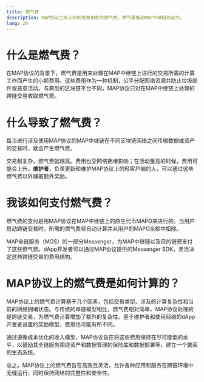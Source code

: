 ```yaml
---
title: 燃气费
description: MAP协议主网上的网络费用称为燃气费。燃气是推动MAP中继链的动力。
lang: zh
---
```


# 什么是燃气费？

在MAP协议的背景下，燃气费是用来处理在MAP中继链上进行的交易所需的计算工作而产生的小额费用。这些费用作为一种机制，公平分配网络资源并防止垃圾邮件或恶意活动。与典型的区块链平台不同，MAP协议只对在MAP中继链上处理的跨链交易收取燃气费。

# 什么导致了燃气费？

每当进行涉及使用MAP协议的MAP中继链在不同区块链网络之间传输数据或资产的交易时，就会产生燃气费。

交易越复杂，燃气费就越高。费用也受网络拥堵影响；在活动量高的时候，费用可能会上升。**维护者**，负责更新和维护MAP协议上的轻客户端的人，可以通过这些燃气费以外赚取额外奖励。

# 我该如何支付燃气费？

燃气费的支付是用MAP协议在MAP中继链上的原生代币MAPO来进行的。当用户启动跨链交易时，所需的燃气费将自动计算并从用户的MAPO余额中扣除。

MAP全链服务（MOS）的一部分Messenger，为MAP中继链以及目的链预支付了这些燃气费。dApp开发者可以通过MAP协议提供的Messenger SDK，灵活决定这些跨链交易的费用结构。

# MAP协议上的燃气费是如何计算的？

MAP协议上的燃气费计算基于几个因素，包括交易类型、涉及的计算复杂性和当前的网络拥堵状态。与传统的单链模型相比，燃气费相对简单，MAP协议处理的是跨链交易，为燃气费计算增加了额外的复杂性。基于维护者和使用网络的dApp开发者设置的奖励模型，费用也可能有所不同。

通过遵循成本优化的收入模型，MAP协议旨在将这些费用保持在尽可能低的水平，以鼓励其全链服务围绕资产和数据管理的保险库和数据部署等，建立一个繁荣的生态系统。

总之，MAP协议上的燃气费旨在高效且灵活，允许各种应用和服务在跨链环境中无缝运行，同时保持网络的完整性和安全性。

